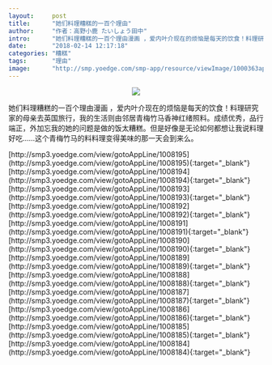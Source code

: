 ```yaml
---
layout:     post
title:      "她们料理糟糕的一百个理由"
author:     "作者：高野小鹿 たいしょう田中"
intro:      "她们料理糟糕的一百个理由漫画 ，爱内叶介现在的烦恼是每天的饮食！料理研究家的母亲去英国旅行，我的生活则由邻居青梅竹马香神红绪照料。成绩优秀，品行端正，外加忘我的她的问题是做的饭太糟糕。但是好像是无论如何都想让我说料理好吃……这个青梅竹马的料料理变得美味的那一天会到来么。"
date:       "2018-02-14 12:17:18"
categories: "糟糕"
tags:       "理由"
image:      "http://smp.yoedge.com/smp-app/resource/viewImage/1000363appline.png"
---
```

<div style="text-align: center">
<p><img src="http://smp.yoedge.com/smp-app/resource/viewImage/1000363appline.png"/></p>
</div>
<p class="post-meta">
<span>她们料理糟糕的一百个理由漫画 ，爱内叶介现在的烦恼是每天的饮食！料理研究家的母亲去英国旅行，我的生活则由邻居青梅竹马香神红绪照料。成绩优秀，品行端正，外加忘我的她的问题是做的饭太糟糕。但是好像是无论如何都想让我说料理好吃……这个青梅竹马的料料理变得美味的那一天会到来么。</span>
</p>
[http://smp3.yoedge.com/view/gotoAppLine/1008195](http://smp3.yoedge.com/view/gotoAppLine/1008195){:target="_blank"}
[http://smp3.yoedge.com/view/gotoAppLine/1008194](http://smp3.yoedge.com/view/gotoAppLine/1008194){:target="_blank"}
[http://smp3.yoedge.com/view/gotoAppLine/1008193](http://smp3.yoedge.com/view/gotoAppLine/1008193){:target="_blank"}
[http://smp3.yoedge.com/view/gotoAppLine/1008192](http://smp3.yoedge.com/view/gotoAppLine/1008192){:target="_blank"}
[http://smp3.yoedge.com/view/gotoAppLine/1008191](http://smp3.yoedge.com/view/gotoAppLine/1008191){:target="_blank"}
[http://smp3.yoedge.com/view/gotoAppLine/1008190](http://smp3.yoedge.com/view/gotoAppLine/1008190){:target="_blank"}
[http://smp3.yoedge.com/view/gotoAppLine/1008189](http://smp3.yoedge.com/view/gotoAppLine/1008189){:target="_blank"}
[http://smp3.yoedge.com/view/gotoAppLine/1008188](http://smp3.yoedge.com/view/gotoAppLine/1008188){:target="_blank"}
[http://smp3.yoedge.com/view/gotoAppLine/1008187](http://smp3.yoedge.com/view/gotoAppLine/1008187){:target="_blank"}
[http://smp3.yoedge.com/view/gotoAppLine/1008186](http://smp3.yoedge.com/view/gotoAppLine/1008186){:target="_blank"}
[http://smp3.yoedge.com/view/gotoAppLine/1008185](http://smp3.yoedge.com/view/gotoAppLine/1008185){:target="_blank"}
[http://smp3.yoedge.com/view/gotoAppLine/1008184](http://smp3.yoedge.com/view/gotoAppLine/1008184){:target="_blank"}


